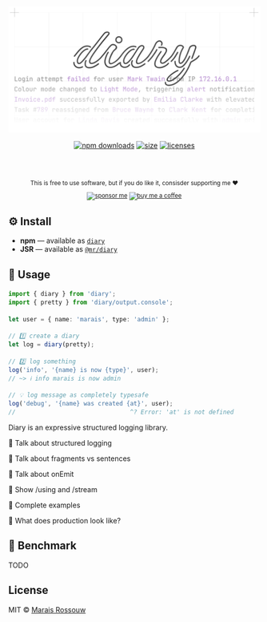 <br>

<div align="center">

<a href="https://git.new/log" aria-label="diary">
    <picture>
        <source media="(prefers-color-scheme: dark)" srcset=".github/logo_dark.svg">
        <img alt="diary logo" src=".github/logo_light.svg">
    </picture>
</a>

[![npm downloads](https://badgen.net/npm/dw/diary?color=black&label=npm%20downloads)](https://npm-stat.com/charts.html?package=diary)
[![size](https://badgen.net/bundlephobia/minzip/diary?color=black)](https://bundlephobia.com/package/diary)
[![licenses](https://licenses.dev/b/npm/diary?style=dark)](https://licenses.dev/npm/diary)

<br>
<br>

<sup>

This is free to use software, but if you do like it, consisder supporting me ❤️

[![sponsor me](https://badgen.net/badge/icon/sponsor?icon=github&label&color=grey)](https://github.com/sponsors/maraisr)
[![buy me a coffee](https://badgen.net/badge/icon/buy%20me%20a%20coffee?icon=buymeacoffee&label&color=grey)](https://www.buymeacoffee.com/marais)

</sup>

</div>

## ⚙️ Install

- **npm** — available as [`diary`](https://www.npmjs.com/package/diary)
- **JSR** — available as [`@mr/diary`](https://jsr.io/@mr/diary)

## 🚀 Usage

```ts
import { diary } from 'diary';
import { pretty } from 'diary/output.console';

let user = { name: 'marais', type: 'admin' };

// 1️⃣ create a diary
let log = diary(pretty);

// 2️⃣ log something
log('info', '{name} is now {type}', user);
// ~> ℹ info marais is now admin

// 💡 log message as completely typesafe
log('debug', '{name} was created {at}', user);
//                                ^? Error: 'at' is not defined
```

</details>

Diary is an expressive structured logging library.

:construction: Talk about structured logging

:construction: Talk about fragments vs sentences

:construction: Talk about onEmit

:construction: Show /using and /stream

:construction: Complete examples

:construction: What does production look like?

## 💨 Benchmark

TODO

## License

MIT © [Marais Rossouw](https://marais.io)

